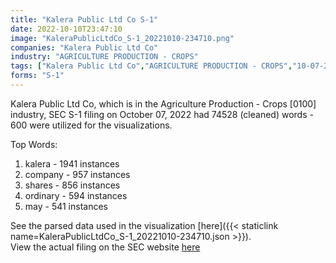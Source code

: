 ```yaml
---
title: "Kalera Public Ltd Co S-1"
date: 2022-10-10T23:47:10
image: "KaleraPublicLtdCo_S-1_20221010-234710.png"
companies: "Kalera Public Ltd Co"
industry: "AGRICULTURE PRODUCTION - CROPS"
tags: ["Kalera Public Ltd Co","AGRICULTURE PRODUCTION - CROPS","10-07-2022","S-1"]
forms: "S-1"
---
```

Kalera Public Ltd Co, which is in the Agriculture Production - Crops [0100] industry, SEC S-1 filing on October 07, 2022 had 74528 (cleaned) words - 600 were utilized for the visualizations.

Top Words:
1. kalera - 1941 instances
2. company - 957 instances
3. shares - 856 instances
4. ordinary - 594 instances
5. may - 541 instances


See the parsed data used in the visualization [here]({{< staticlink name=KaleraPublicLtdCo_S-1_20221010-234710.json >}}).  
View the actual filing on the SEC website [here](https://www.sec.gov/Archives/edgar/data/1909152/0001493152-22-027996.txt)
